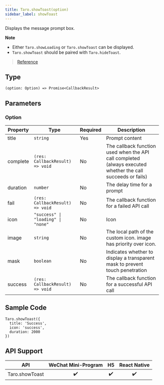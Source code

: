 ```yaml
---
title: Taro.showToast(option)
sidebar_label: showToast
---
```


Displays the message prompt box.

**Note**
- Either `Taro.showLoading` or `Taro.showToast` can be displayed.
- `Taro.showToast` should be paired with `Taro.hideToast`.

> [Reference](https://developers.weixin.qq.com/miniprogram/dev/api/ui/interaction/wx.showToast.html)

## Type

```tsx
(option: Option) => Promise<CallbackResult>
```

## Parameters

### Option

<table>
  <thead>
    <tr>
      <th>Property</th>
      <th>Type</th>
      <th style={{ textAlign: "center"}}>Required</th>
      <th>Description</th>
    </tr>
  </thead>
  <tbody>
    <tr>
      <td>title</td>
      <td><code>string</code></td>
      <td style={{ textAlign: "center"}}>Yes</td>
      <td>Prompt content</td>
    </tr>
    <tr>
      <td>complete</td>
      <td><code>(res: CallbackResult) =&gt; void</code></td>
      <td style={{ textAlign: "center"}}>No</td>
      <td>The callback function used when the API call completed (always executed whether the call succeeds or fails)</td>
    </tr>
    <tr>
      <td>duration</td>
      <td><code>number</code></td>
      <td style={{ textAlign: "center"}}>No</td>
      <td>The delay time for a prompt</td>
    </tr>
    <tr>
      <td>fail</td>
      <td><code>(res: CallbackResult) =&gt; void</code></td>
      <td style={{ textAlign: "center"}}>No</td>
      <td>The callback function for a failed API call</td>
    </tr>
    <tr>
      <td>icon</td>
      <td><code>&quot;success&quot; | &quot;loading&quot; | &quot;none&quot;</code></td>
      <td style={{ textAlign: "center"}}>No</td>
      <td>Icon</td>
    </tr>
    <tr>
      <td>image</td>
      <td><code>string</code></td>
      <td style={{ textAlign: "center"}}>No</td>
      <td>The local path of the custom icon. image has priority over icon.</td>
    </tr>
    <tr>
      <td>mask</td>
      <td><code>boolean</code></td>
      <td style={{ textAlign: "center"}}>No</td>
      <td>Indicates whether to display a transparent mask to prevent touch penetration</td>
    </tr>
    <tr>
      <td>success</td>
      <td><code>(res: CallbackResult) =&gt; void</code></td>
      <td style={{ textAlign: "center"}}>No</td>
      <td>The callback function for a successful API call</td>
    </tr>
  </tbody>
</table>

## Sample Code

```tsx
Taro.showToast({
  title: 'Success',
  icon: 'success',
  duration: 2000
})
```

## API Support

|      API       | WeChat Mini-Program | H5 | React Native |
|:--------------:|:-------------------:|:--:|:------------:|
| Taro.showToast |         ✔️          | ✔️ |      ✔️      |
